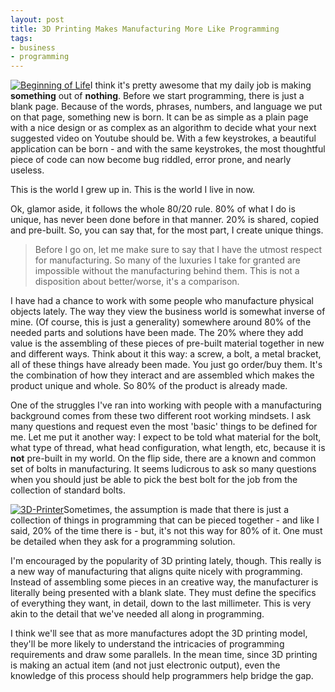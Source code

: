 ```yaml
---
layout: post
title: 3D Printing Makes Manufacturing More Like Programming
tags:
- business
- programming
---
```


[![Beginning of Life](http://aaronsaray.com/wp-content/uploads/2014/10/seedling-300x199.jpg)](http://aaronsaray.com/wp-content/uploads/2014/10/seedling.jpg)I think it's pretty awesome that my daily job is making **something** out of **nothing**.  Before we start programming, there is just a blank page.  Because of the words, phrases, numbers, and language we put on that page, something new is born.  It can be as simple as a plain page with a nice design or as complex as an algorithm to decide what your next suggested video on Youtube should be.  With a few keystrokes, a beautiful application can be born - and with the same keystrokes, the most thoughtful piece of code can now become bug riddled, error prone, and nearly useless.

This is the world I grew up in.  This is the world I live in now.

Ok, glamor aside, it follows the whole 80/20 rule.  80% of what I do is unique, has never been done before in that manner.  20% is shared, copied and pre-built.  So, you can say that, for the most part, I create unique things.



<blockquote>Before I go on, let me make sure to say that I have the utmost respect for manufacturing.  So many of the luxuries I take for granted are impossible without the manufacturing behind them.  This is not a disposition about better/worse, it's a comparison.</blockquote>



I have had a chance to work with some people who manufacture physical objects lately.  The way they view the business world is somewhat inverse of mine.  (Of course, this is just a generality) somewhere around 80% of the needed parts and solutions have been made.  The 20% where they add value is the assembling of these pieces of pre-built material together in new and different ways.  Think about it this way: a screw, a bolt, a metal bracket, all of these things have already been made. You just go order/buy them.  It's the combination of how they interact and are assembled which makes the product unique and whole.  So 80% of the product is already made.

One of the struggles I've ran into working with people with a manufacturing background comes from these two different root working mindsets.  I ask many questions and request even the most 'basic' things to be defined for me.  Let me put it another way: I expect to be told what material for the bolt, what type of thread, what head configuration, what length, etc, because it is **not** pre-built in my world.  On the flip side, there are a known and common set of bolts in manufacturing.  It seems ludicrous to ask so many questions when you should just be able to pick the best bolt for the job from the collection of standard bolts.

[![3D-Printer](http://aaronsaray.com/wp-content/uploads/2014/10/3D-Printer-300x239.jpg)](http://aaronsaray.com/wp-content/uploads/2014/10/3D-Printer.jpg)Sometimes, the assumption is made that there is just a collection of things in programming that can be pieced together - and like I said, 20% of the time there is - but, it's not this way for 80% of it.  One must be detailed when they ask for a programming solution.

I'm encouraged by the popularity of 3D printing lately, though.  This really is a new way of manufacturing that aligns quite nicely with programming.  Instead of assembling some pieces in an creative way, the manufacturer is literally being presented with a blank slate.  They must define the specifics of everything they want, in detail, down to the last millimeter.  This is very akin to the detail that we've needed all along in programming.

I think we'll see that as more manufactures adopt the 3D printing model, they'll be more likely to understand the intricacies of programming requirements and draw some parallels.  In the mean time, since 3D printing is making an actual item (and not just electronic output), even the knowledge of this process should help programmers help bridge the gap.

